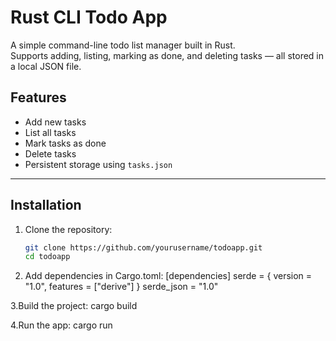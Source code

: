 # Rust CLI Todo App

A simple command-line todo list manager built in Rust.  
Supports adding, listing, marking as done, and deleting tasks — all stored in a local JSON file.

## Features

- Add new tasks  
- List all tasks  
- Mark tasks as done  
- Delete tasks  
- Persistent storage using `tasks.json`

---

## Installation

1. Clone the repository:

   ```bash
   git clone https://github.com/yourusername/todoapp.git
   cd todoapp
2.	Add dependencies in Cargo.toml:
   [dependencies]
    serde = { version = "1.0", features = ["derive"] }
    serde_json = "1.0"

3.Build the project:
  cargo build

4.Run the app:
  cargo run
